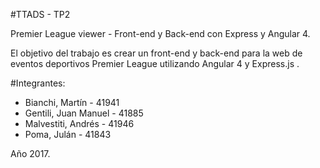 #TTADS - TP2

Premier League viewer - Front-end y Back-end con Express y Angular 4.

El objetivo del trabajo es crear un front-end y back-end para la web de eventos deportivos Premier League
utilizando Angular 4 y Express.js .

#Integrantes:

- Bianchi, Martín - 41941
- Gentili, Juan Manuel - 41885
- Malvestiti, Andrés - 41946
- Poma, Julán - 41843

Año 2017.

